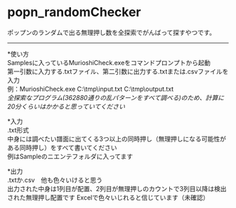 # popn_randomChecker  
ポップンのランダムで出る無理押し数を全探索でがんばって探すやつです。  
___________________________
*使い方  
Samplesに入っているMurioshiCheck.exeをコマンドプロンプトから起動  
第一引数に入力する.txtファイル、第二引数に出力する.txtまたは.csvファイルを入力  
例：MurioshiCheck.exe C:\tmp\input.txt C:\tmp\output.txt  
*全探索なプログラム(362880通りの乱パターンをすべて調べる)のため、計算に20分くらいはかかると思っていてください*  
  
*入力  
.txt形式  
中身には調べたい譜面に出てくる3つ以上の同時押し（無理押しになる可能性がある同時押し）をすべて書いてください  
例はSampleのニエンテフォルダに入ってます  
  
*出力  
.txtか.csv　他も色々いけると思う  
出力された中身は1列目が配置、2列目が無理押しのカウントで3列目以降は検出された無理押し配置です
Excelで色々いじれると信じています（未確認）
